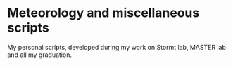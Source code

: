 # Meteorology and miscellaneous scripts
My personal scripts, developed during my work on Stormt lab, MASTER lab and all my graduation.
